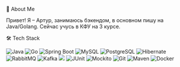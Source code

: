 👋 About Me

Привет! Я – Артур, занимаюсь бэкендом, в основном пишу на Java/Golang. Сейчас учусь в КФУ на 3 курсе.

🛠️ Tech Stack
<p> <img src="https://img.shields.io/badge/Java-%23007396.svg?style=for-the-badge&logo=java&logoColor=white" alt="Java"/> <img src="https://img.shields.io/badge/Go-00ADD8?style=for-the-badge&logo=go&logoColor=white" alt="Go"/> <img src="https://img.shields.io/badge/Spring_Boot-6DB33F?style=for-the-badge&logo=spring-boot&logoColor=white" alt="Spring Boot"/> <img src="https://img.shields.io/badge/MySQL-4479A1?style=for-the-badge&logo=mysql&logoColor=white" alt="MySQL"/> <img src="https://img.shields.io/badge/PostgreSQL-316192?style=for-the-badge&logo=postgresql&logoColor=white" alt="PostgreSQL"/> <img src="https://img.shields.io/badge/Hibernate-59666C?style=for-the-badge&logo=hibernate&logoColor=white" alt="Hibernate"/> <img src="https://img.shields.io/badge/RabbitMQ-FF6600?style=for-the-badge&logo=rabbitmq&logoColor=white" alt="RabbitMQ"/> <img src="https://img.shields.io/badge/Apache_Kafka-231F20?style=for-the-badge&logo=apachekafka&logoColor=white" alt="Kafka"/> <img src="https://img.shields.io/badge/Redis-DC382D?style=for-the-badge&logo=redis&logoColor=white"> <img src="https://img.shields.io/badge/JUnit-25A162?style=for-the-badge&logo=junit5&logoColor=white" alt="JUnit"/> <img src="https://img.shields.io/badge/Mockito-4CAF50?style=for-the-badge&logo=mockito&logoColor=white" alt="Mockito"/> <img src="https://img.shields.io/badge/Git-F05032?style=for-the-badge&logo=git&logoColor=white" alt="Git"/> <img src="https://img.shields.io/badge/Maven-C71A36?style=for-the-badge&logo=apachemaven&logoColor=white" alt="Maven"/> <img src="https://img.shields.io/badge/Docker-2496ED?style=for-the-badge&logo=docker&logoColor=white" alt="Docker"/> </p>
